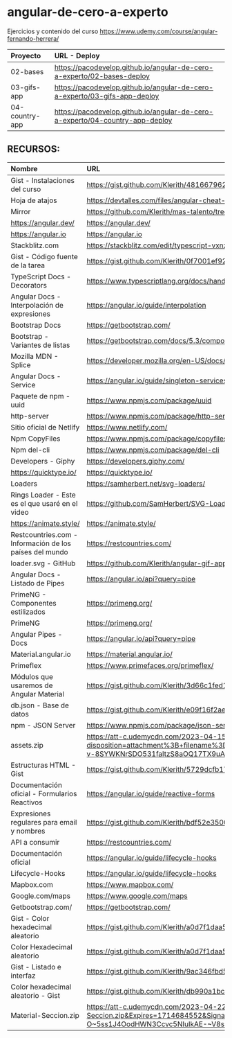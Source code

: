 # angular-de-cero-a-experto
Ejercicios y contenido del curso https://www.udemy.com/course/angular-fernando-herrera/


|Proyecto  |URL - Deploy  |
|:--|:--|
|02-bases|https://pacodevelop.github.io/angular-de-cero-a-experto/02-bases-deploy|
|03-gifs-app|https://pacodevelop.github.io/angular-de-cero-a-experto/03-gifs-app-deploy|
|04-country-app|https://pacodevelop.github.io/angular-de-cero-a-experto/04-country-app-deploy|








## RECURSOS:
|Nombre  |URL  |
|:--|:--|
|Gist - Instalaciones del curso|https://gist.github.com/Klerith/4816679624c1cb528f8e05d902fd7cff|
|Hoja de atajos|https://devtalles.com/files/angular-cheat-sheet-v2.pdf|
|Mirror|https://github.com/Klerith/mas-talento/tree/main/angular|
|https://angular.dev/|https://angular.dev/|
|https://angular.io|https://angular.io|
|Stackblitz.com|https://stackblitz.com/edit/typescript-vxnz8z?file=index.ts|
|Gist - Código fuente de la tarea|https://gist.github.com/Klerith/0f7001ef92bbb4e8be16e07e1d710c48|
|TypeScript Docs - Decorators|https://www.typescriptlang.org/docs/handbook/decorators.html|
|Angular Docs -Interpolación de expresiones|https://angular.io/guide/interpolation|
|Bootstrap Docs|https://getbootstrap.com/|
|Bootstrap - Variantes de listas|https://getbootstrap.com/docs/5.3/components/list-group/#variants|
|Mozilla MDN - Splice|https://developer.mozilla.org/en-US/docs/Web/JavaScript/Reference/Global_Objects/Array/splice|
|Angular Docs - Service|https://angular.io/guide/singleton-services|
|Paquete de npm - uuid|https://www.npmjs.com/package/uuid|
|http-server|https://www.npmjs.com/package/http-server|
|Sitio oficial de Netlify|https://www.netlify.com/|
|Npm CopyFiles|https://www.npmjs.com/package/copyfiles|
|Npm del-cli|https://www.npmjs.com/package/del-cli|
|Developers - Giphy|https://developers.giphy.com/|
|https://quicktype.io/|https://quicktype.io/|
|Loaders|https://samherbert.net/svg-loaders/|
|Rings Loader - Este es el que usaré en el video|https://github.com/SamHerbert/SVG-Loaders/edit/master/svg-loaders/rings.svg|
|https://animate.style/|https://animate.style/|
|Restcountries.com - Información de los países del mundo|https://restcountries.com/|
|loader.svg - GitHub|https://github.com/Klerith/angular-gif-app/tree/fin-seccion-8/src/assets|
|Angular Docs - Listado de Pipes|https://angular.io/api?query=pipe|
|PrimeNG - Componentes estilizados|https://primeng.org/|
|PrimeNG|https://primeng.org/|
|Angular Pipes - Docs|https://angular.io/api?query=pipe|
|Material.angular.io|https://material.angular.io/|
|Primeflex|https://www.primefaces.org/primeflex/|
|Módulos que usaremos de Angular Material|https://gist.github.com/Klerith/3d66c1fed17fba27fcd7e90088f8a242|
|db.json - Base de datos|https://gist.github.com/Klerith/e09f16f2ae9f6c9ebce6c648fc136072|
|npm - JSON Server|https://www.npmjs.com/package/json-server|
|assets.zip|https://att-c.udemycdn.com/2023-04-15_03-54-23-fa75d7053cfeb6e3366838dee319774a/original.zip?response-content-disposition=attachment%3B+filename%3Dassets.zip&Expires=1714684552&Signature=jb6zfuQSY6t6L32iJkbUuQ9Woo220CeXonEz2zYAPvhJj~tiPGsq~~ffN8BBK3hlq8jB2i7wS38mDXkLxk1wB0HELvY4PFKNYTSfRc2gZ3gkQn5RS3usQqWQiCEX7dcxJjVdHHCqbCkaKx3yD~NUAfwRSj4ei5G81xjxry-v-8SYWKNrSDO531faltzS8aOQ17TX9uAIkQGsmcabKM~1sdwy1Z~Nqzrz87VaBf5qnjSdej4miWTRY7ghghUwzJER2GSsNj0gnb7mXW1-IRB5~BrQ35IMd0LnNWNK~2GuiU-mMFz559UWzzEtnp1dlkT18NvF8YaFb72jQHBwgxiESg__&Key-Pair-Id=K3MG148K9RIRF4|
|Estructuras HTML - Gist|https://gist.github.com/Klerith/5729dcfb170595f84d1b564a182ffbc2|
|Documentación oficial - Formularios Reactivos|https://angular.io/guide/reactive-forms|
|Expresiones regulares para email y nombres|https://gist.github.com/Klerith/bdf52e3500b0a6c66cf0b4dcd61549ee|
|API a consumir|https://restcountries.com/|
|Documentación oficial|https://angular.io/guide/lifecycle-hooks|
|Lifecycle-Hooks|https://angular.io/guide/lifecycle-hooks|
|Mapbox.com|https://www.mapbox.com/|
|Google.com/maps|https://www.google.com/maps|
|Getbootstrap.com/|https://getbootstrap.com/|
|Gist - Color hexadecimal aleatorio|https://gist.github.com/Klerith/a0d7f1daa5a80d35d620b4cc56d33774|
|Color Hexadecimal aleatorio|https://gist.github.com/Klerith/a0d7f1daa5a80d35d620b4cc56d33774|
|Gist - Listado e interfaz|https://gist.github.com/Klerith/9ac346fbd56d75df5ac41a57ff9605e7|
|Color hexadecimal aleatorio - Gist|https://gist.github.com/Klerith/db990a1bcdc1683bc4169a520ad0d665|
|Material-Seccion.zip|https://att-c.udemycdn.com/2023-04-22_15-17-14-1ba6bf599a9bcd78798e3589fee78edc/original.zip?response-content-disposition=attachment%3B+filename%3DMaterial-Seccion.zip&Expires=1714684552&Signature=UH5CPi09Zay3P857hO7f43UXg9EgmZ1bSEX7VxKSby4vpDT3Upl~iO6m4eLLdJrSB72-KkvtRfMBJw7VFNJIcZ557Keed~QQxV4Vh2AUMcMyDyjzmQE-z0e3xWv6PR50fULPx5ZZnw~RWmLqdPFk-dyogq5drcfb8IaJn7qz~anV3W8H8yv-O~5ss1J4OodHWN3Ccvc5NIulkAE-~V8so9HqtAglsSlZpDlJNqFhWZndQGNSWfZkllqq6Z2wlnFchY~DtG-~PX817KLBYptWFmYkj-KmjOhcqI~ii6FURlsWvrJ70Ilp5BCYTqOZO~kCmzLhTUhh0gv3Do-34yrKoQ__&Key-Pair-Id=K3MG148K9RIRF4|